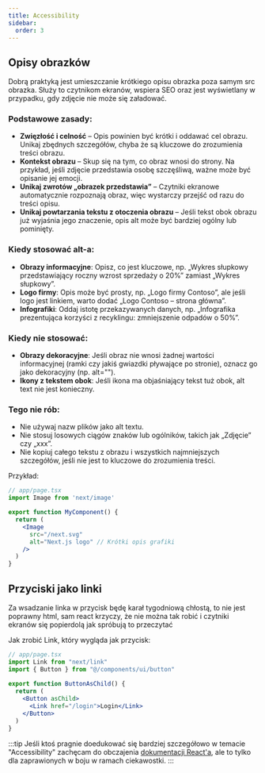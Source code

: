 ```yaml
---
title: Accessibility
sidebar:
  order: 3
---
```


## Opisy obrazków

Dobrą praktyką jest umieszczanie krótkiego opisu obrazka poza samym src obrazka. Służy to czytnikom ekranów, wspiera SEO oraz jest wyświetlany w przypadku, gdy zdjęcie nie może się załadować.

### Podstawowe zasady:

- **Zwięzłość i celność** – Opis powinien być krótki i oddawać cel obrazu. Unikaj zbędnych szczegółów, chyba że są kluczowe do zrozumienia treści obrazu.
- **Kontekst obrazu** – Skup się na tym, co obraz wnosi do strony. Na przykład, jeśli zdjęcie przedstawia osobę szczęśliwą, ważne może być opisanie jej emocji.
- **Unikaj zwrotów „obrazek przedstawia”** – Czytniki ekranowe automatycznie rozpoznają obraz, więc wystarczy przejść od razu do treści opisu.
- **Unikaj powtarzania tekstu z otoczenia obrazu** – Jeśli tekst obok obrazu już wyjaśnia jego znaczenie, opis alt może być bardziej ogólny lub pominięty.

### Kiedy stosować alt-a:

- **Obrazy informacyjne**: Opisz, co jest kluczowe, np. „Wykres słupkowy przedstawiający roczny wzrost sprzedaży o 20%” zamiast „Wykres słupkowy”.
- **Logo firmy**: Opis może być prosty, np. „Logo firmy Contoso”, ale jeśli logo jest linkiem, warto dodać „Logo Contoso – strona główna”.
- **Infografiki**: Oddaj istotę przekazywanych danych, np. „Infografika prezentująca korzyści z recyklingu: zmniejszenie odpadów o 50%”.

### Kiedy nie stosować:

- **Obrazy dekoracyjne**: Jeśli obraz nie wnosi żadnej wartości informacyjnej (ramki czy jakiś gwiazdki pływające po stronie), oznacz go jako dekoracyjny (np. alt="").
- **Ikony z tekstem obok**: Jeśli ikona ma objaśniający tekst tuż obok, alt text nie jest konieczny.

### Tego nie rób:

- Nie używaj nazw plików jako alt textu.
- Nie stosuj losowych ciągów znaków lub ogólników, takich jak „Zdjęcie” czy „xxx”.
- Nie kopiuj całego tekstu z obrazu i wszystkich najmniejszych szczegółów, jeśli nie jest to kluczowe do zrozumienia treści.

Przykład:
```jsx {8}
// app/page.tsx
import Image from 'next/image'

export function MyComponent() {
  return (
    <Image
      src="/next.svg"
      alt="Next.js logo" // Krótki opis grafiki
    />
  )
}
```

## Przyciski jako linki

Za wsadzanie linka w przycisk będę karał tygodniową chłostą, to nie jest poprawny html, sam react krzyczy, że nie można tak robić i czytniki ekranów się popierdolą jak spróbują to przeczytać

Jak zrobić Link, który wygląda jak przycisk: 
```jsx
// app/page.tsx
import Link from "next/link"
import { Button } from "@/components/ui/button"
 
export function ButtonAsChild() {
  return (
    <Button asChild>
      <Link href="/login">Login</Link>
    </Button>
  )
}
```

:::tip
Jeśli ktoś pragnie doedukować się bardziej szczegółowo w temacie "Accessibility" zachęcam do obczajenia [dokumentacji React'a](https://legacy.reactjs.org/docs/accessibility.html), ale to tylko dla zaprawionych w boju w ramach ciekawostki.
:::